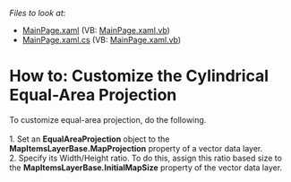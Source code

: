 <!-- default file list -->
*Files to look at*:

* [MainPage.xaml](./CS/MapControl_CustomProjections/MainPage.xaml) (VB: [MainPage.xaml.vb](./VB/MapControl_CustomProjections/MainPage.xaml.vb))
* [MainPage.xaml.cs](./CS/MapControl_CustomProjections/MainPage.xaml.cs) (VB: [MainPage.xaml.vb](./VB/MapControl_CustomProjections/MainPage.xaml.vb))
<!-- default file list end -->
# How to: Customize the Cylindrical Equal-Area Projection


To customize equal-area projection, do the following.<br><br>1. Set an <strong>EqualAreaProjection</strong> object to the <strong>MapItemsLayerBase.MapProjection</strong> property of a vector data layer.<br>2. Specify its Width/Height ratio. To do this, assign this ratio based size to the <strong>MapItemsLayerBase.InitialMapSize</strong> property of the vector data layer.

<br/>


